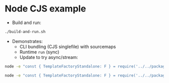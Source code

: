 # Node CJS example

- Build and run:

```bash
./build-and-run.sh
```

- Demonstrates:
  - CLI bundling (CJS singlefile) with sourcemaps
  - Runtime `run` (sync)
  - Update to try async/stream:

```bash
node -e "const { TemplateFactoryStandalone: F } = require('../../packages/fte.js-standalone/dist/TemplateFactoryStandalone.js'); const templates = require('./dist/index.js'); const f=new F(templates); (async () => { console.log(await f.runAsync({name: Promise.resolve('async')}, 'hello.njs')) })()"

node -e "const { TemplateFactoryStandalone: F } = require('../../packages/fte.js-standalone/dist/TemplateFactoryStandalone.js'); const templates = require('./dist/index.js'); const f=new F(templates); f.options={...f.options, stream:true}; (async () => { for await (const s of f.runStream({name: 'stream'}, 'hello.njs')) process.stdout.write(s) })()"
```

